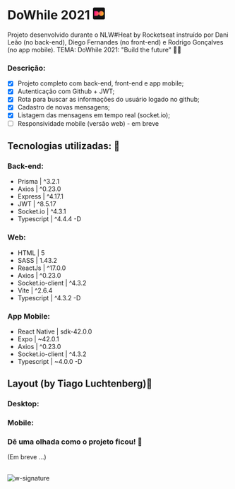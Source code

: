 # DoWhile 2021 <img src='https://github.com/jfernandesdev/dowhile2021/blob/e9dc38293a5833714a68c26a69634eed343dcf24/frontend/src/assets/favicon.png' width='27px' />

Projeto desenvolvido durante o NLW#Heat by Rocketseat instruído por Dani Leão (no back-end), Diego Fernandes (no front-end) e Rodrigo Gonçalves (no app mobile). TEMA: DoWhile 2021: "Build the future" 🚀💬

### Descrição:

- [x] Projeto completo com back-end, front-end e app mobile;
- [x] Autenticação com Github + JWT;
- [x] Rota para buscar as informações do usuário logado no github;
- [x] Cadastro de novas mensagens;
- [x] Listagem das mensagens em tempo real (socket.io);
- [ ] Responsividade mobile (versão web) - em breve

## Tecnologias utilizadas: 🚀

### Back-end:

- Prisma | ^3.2.1
- Axios | ^0.23.0
- Express | ^4.17.1
- JWT | ^8.5.17
- Socket.io | ^4.3.1
- Typescript | ^4.4.4 -D

### Web:

- HTML | 5
- SASS | 1.43.2
- ReactJs | ^17.0.0
- Axios | ^0.23.0
- Socket.io-client | ^4.3.2
- Vite | ^2.6.4
- Typescript | ^4.3.2 -D

### App Mobile:

- React Native | sdk-42.0.0
- Expo | ~42.0.1
- Axios | ^0.23.0
- Socket.io-client | ^4.3.2
- Typescript | ~4.0.0 -D

## Layout (by Tiago Luchtenberg)🤩

### Desktop:

### Mobile:

### Dê uma olhada como o projeto ficou! 👀

(Em breve ...)

<br>

<img src="https://i.ibb.co/n1SbQZw/w-signature.png" alt="w-signature" border="0" width='300px' />
